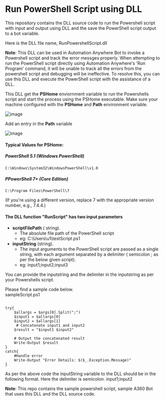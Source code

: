 # Run PowerShell Script using DLL
This repository contains the DLL source code to run the Powershell script with input and output using DLL and the save the PowerShell script output to a bot variable.

Here is the DLL file name, 
RunPowershellScript.dll

**Note**: This DLL can be used in Automation Anywhere Bot to invoke a Powershell script and track the error messges properly.  When attempting to run the PowerShell script directly using Automation Anywhere's 'Run Program' command, it will be unable to track all the errors from the powershell script and debugging will be ineffective. To resolve this, you can use this DLL and execute the PowerShell script with the assistance of a DLL.
 


This DLL get the **PSHome** enviornment variable to run the Powershells script and start the process using the PSHome executable. Make sure your machine configured with the **PSHome** and **Path** environment variable.

![image](https://github.com/user-attachments/assets/0c19fbca-4f5c-43a4-be40-e44a0d8964c3)

Add an entry in the **Path** variable 

![image](https://github.com/user-attachments/assets/5b625595-3f74-475e-978b-d14cc4b269c7)

#### Typical Values for PSHome:
##### PowerShell 5.1 (Windows PowerShell)
```
C:\Windows\System32\WindowsPowerShell\v1.0
```

##### PPowerShell 7+ (Core Edition)
```
C:\Program Files\PowerShell\7
```
(If you're using a different version, replace 7 with the appropriate version number, e.g., 7.4.4.)


#### The DLL function "RunScript" has two input parameters
   
- **scriptFilePath**   ( string).
  -   The absolute file path of the PowerShell script
  -   eg: C:\\Users\u1\testScript.ps1
- **inputString**  (string).
  -  The input arguments to the PowerShell script are passed as a single string, with each argument separated by a delimiter ( semicolon ; as per the below given script). 
  -  eg: input1;input2;input3

You can provide the inputstring and the delimiter in the inputstring as per your Powershells script. 

Please find a sample code below.  
sampleScript.ps1

```

try{
    $allargs = $args[0].Split(";")
    $input1 = $allargs[0]
    $input2 = $allargs[1]
     # Concatenate input1 and input2
    $result = "$input1 $input2"

    # Output the concatenated result
    Write-Output $result
}
catch{
    #Handle error
    Write-Output "Error Details: $($_.Exception.Message)"
}
```
As per the above code the inputString variable to the DLL should be in the following format. Here the delimiter is semicolon.
input1;input2


**Note**: This repo contains the sample powershell script, sample A360 Bot that uses this DLL and the DLL source code. 
